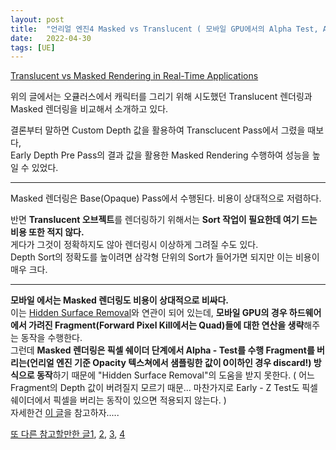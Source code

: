 ```yaml
---
layout: post
title:  "언리얼 엔진4 Masked vs Translucent ( 모바일 GPU에서의 Alpha Test, Alpha Blend )"
date:   2022-04-30
tags: [UE]
---
```


[Translucent vs Masked Rendering in Real-Time Applications](https://developer.oculus.com/blog/translucent-vs-masked-rendering-in-real-time-applications/?locale=ko_KR)        
         
위의 글에서는 오큘러스에서 캐릭터를 그리기 위해 시도했던 Translucent 렌더링과 Masked 렌더링을 비교해서 소개하고 있다.               

결론부터 말하면 Custom Depth 값을 활용하여 Transclucent Pass에서 그렸을 때보다,     
Early Depth Pre Pass의 결과 값을 활용한 Masked Rendering 수행하여 성능을 높일 수 있었다.       

-------------------------------            

Masked 렌더링은 Base(Opaque) Pass에서 수행된다. 비용이 상대적으로 저렴하다.                     

반면 **Translucent 오브젝트**를 렌더링하기 위해서는 **Sort 작업이 필요한데 여기 드는 비용 또한 적지 않다.**              
게다가 그것이 정확하지도 않아 렌더링시 이상하게 그려질 수도 있다.            
Depth Sort의 정확도를 높이려면 삼각형 단위의 Sort가 들어가면 되지만 이는 비용이 매우 크다.                 

----------------------------------

**모바일 에서는 Masked 렌더링도 비용이 상대적으로 비싸다.**                          
이는 [Hidden Surface Removal](https://sungjjinkang.github.io/mobile_gpu_hidden_surface_removal)와 연관이 되어 있는데, **모바일 GPU의 경우 하드웨어에서 가려진 Fragment(Forward Pixel Kill에서는 Quad)들에 대한 연산을 생략**해주는 동작을 수행한다.                      
그런데 **Masked 렌더링은 픽셀 쉐이더 단계에서 Alpha - Test를 수행 Fragment를 버리는(언리얼 엔진 기준 Opacity 텍스쳐에서 샘플링한 값이 0이하인 경우 discard!) 방식으로 동작**하기 때문에 "Hidden Surface Removal"의 도움을 받지 못한다. ( 어느 Fragment의 Depth 값이 버려질지 모르기 때문... 마찬가지로 Early - Z Test도 픽셀 쉐이더에서 픽셀을 버리는 동작이 있으면 적용되지 않는다. )              
자세한건 [이 글](https://sungjjinkang.github.io/mobile_gpu_hidden_surface_removal)을 참고하자.....              

[또 다른 참고할만한 글1](https://developer.arm.com/documentation/102576/0100/Transparency-best-practise), [2](https://blog.katastros.com/a?ID=00600-4a63ac52-bd9e-42c7-8272-30a76b4a3346), [3](https://bgolus.medium.com/anti-aliased-alpha-test-the-esoteric-alpha-to-coverage-8b177335ae4f), [4](https://developer.arm.com/documentation/101897/0200/shader-code/discards)
              
